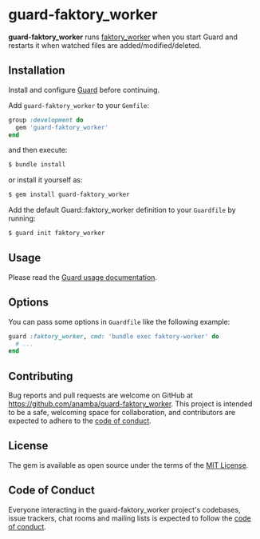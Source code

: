 # guard-faktory_worker

**guard-faktory_worker** runs [faktory_worker](https://github.com/contribsys/faktory_worker_ruby) when you start Guard and restarts it when watched files are added/modified/deleted.

## Installation

Install and configure [Guard](https://github.com/guard/guard) before continuing.

Add `guard-faktory_worker` to your `Gemfile`:

```ruby
group :development do
  gem 'guard-faktory_worker'
end
```

and then execute:

```sh
$ bundle install
```

or install it yourself as:

```sh
$ gem install guard-faktory_worker
```

Add the default Guard::faktory_worker definition to your `Guardfile` by running:

```sh
$ guard init faktory_worker
```

## Usage

Please read the [Guard usage documentation](https://github.com/guard/guard#readme).

## Options

You can pass some options in `Guardfile` like the following example:

```ruby
guard :faktory_worker, cmd: 'bundle exec faktory-worker' do
  # ...
end
```

## Contributing

Bug reports and pull requests are welcome on GitHub at https://github.com/anamba/guard-faktory_worker. This project is intended to be a safe, welcoming space for collaboration, and contributors are expected to adhere to the [code of conduct](https://github.com/anamba/guard-faktory_worker/blob/master/CODE_OF_CONDUCT.md).

## License

The gem is available as open source under the terms of the [MIT License](https://opensource.org/licenses/MIT).

## Code of Conduct

Everyone interacting in the guard-faktory_worker project's codebases, issue trackers, chat rooms and mailing lists is expected to follow the [code of conduct](https://github.com/anamba/guard-faktory_worker/blob/master/CODE_OF_CONDUCT.md).

